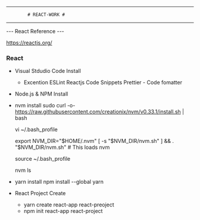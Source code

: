 --------------------------------------------------------------------------------

			# REACT-WORK #

--------------------------------------------------------------------------------

--- React Reference ---

https://reactjs.org/


### React ###

* Visual Stdudio Code Install

  - Excention
     ESLint
	 Reactjs Code Snippets
	 Prettier - Code fomatter

* Node.js & NPM Install

* nvm install 
	sudo curl -o- https://raw.githubusercontent.com/creationix/nvm/v0.33.1/install.sh | bash

	vi ~/.bash_profile

	export NVM_DIR="$HOME/.nvm"
	[ -s "$NVM_DIR/nvm.sh" ] && . "$NVM_DIR/nvm.sh" # This loads nvm

	source ~/.bash_profile

	nvm ls

* yarn install
	npm install --global yarn


* React Project Create
  - yarn create react-app react-preoject
  - npm init react-app react-project

